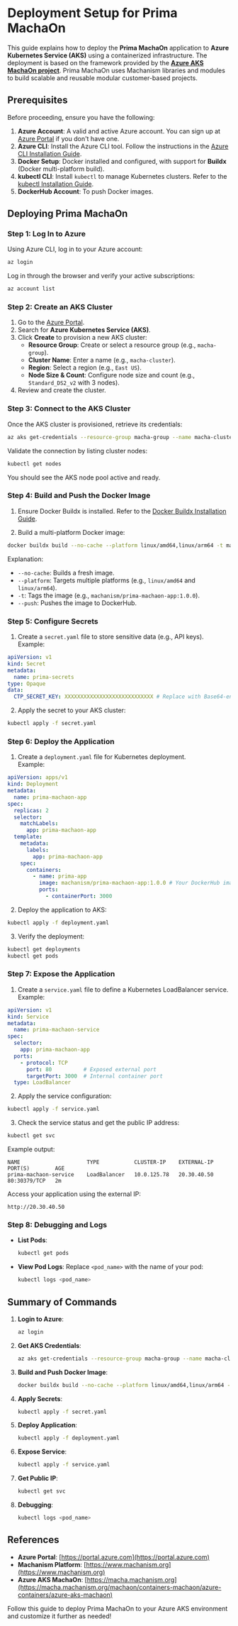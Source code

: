 # Deployment Setup for Prima MachaOn  

This guide explains how to deploy the **Prima MachaOn** application to **Azure Kubernetes Service (AKS)** using a containerized infrastructure. The deployment is based on the framework provided by the **[Azure AKS MachaOn project](https://macha.machanism.org/machaon/containers-machaon/azure-containers/azure-aks-machaon)**. Prima MachaOn uses Machanism libraries and modules to build scalable and reusable modular customer-based projects.

## Prerequisites  

Before proceeding, ensure you have the following:  

1. **Azure Account**: A valid and active Azure account. You can sign up at [Azure Portal](https://portal.azure.com) if you don't have one.  
2. **Azure CLI**: Install the Azure CLI tool. Follow the instructions in the [Azure CLI Installation Guide](https://learn.microsoft.com/en-us/cli/azure/install-azure-cli).  
3. **Docker Setup**: Docker installed and configured, with support for **Buildx** (Docker multi-platform build).  
4. **kubectl CLI**: Install `kubectl` to manage Kubernetes clusters. Refer to the [kubectl Installation Guide](https://kubernetes.io/docs/tasks/tools/).  
5. **DockerHub Account**: To push Docker images.  

## Deploying Prima MachaOn  

### Step 1: Log In to Azure  

Using Azure CLI, log in to your Azure account:  

```bash
az login
```

Log in through the browser and verify your active subscriptions:  

```bash
az account list
```

### Step 2: Create an AKS Cluster  

1. Go to the [Azure Portal](https://portal.azure.com).  
2. Search for **Azure Kubernetes Service (AKS)**.  
3. Click **Create** to provision a new AKS cluster:  
   - **Resource Group**: Create or select a resource group (e.g., `macha-group`).  
   - **Cluster Name**: Enter a name (e.g., `macha-cluster`).  
   - **Region**: Select a region (e.g., `East US`).  
   - **Node Size & Count**: Configure node size and count (e.g., `Standard_DS2_v2` with 3 nodes).  
4. Review and create the cluster.  

### Step 3: Connect to the AKS Cluster  

Once the AKS cluster is provisioned, retrieve its credentials:  

```bash
az aks get-credentials --resource-group macha-group --name macha-cluster
```

Validate the connection by listing cluster nodes:  

```bash
kubectl get nodes
```

You should see the AKS node pool active and ready.

### Step 4: Build and Push the Docker Image  

1. Ensure Docker Buildx is installed. Refer to the [Docker Buildx Installation Guide](https://docs.docker.com/buildx/working-with-buildx/).  

2. Build a multi-platform Docker image:  

```bash
docker buildx build --no-cache --platform linux/amd64,linux/arm64 -t machanism/prima-machaon-app:1.0.0 --push .
```

Explanation:  
- `--no-cache`: Builds a fresh image.  
- `--platform`: Targets multiple platforms (e.g., `linux/amd64` and `linux/arm64`).  
- `-t`: Tags the image (e.g., `machanism/prima-machaon-app:1.0.0`).  
- `--push`: Pushes the image to DockerHub.  

### Step 5: Configure Secrets  

1. Create a `secret.yaml` file to store sensitive data (e.g., API keys).  
   Example:

```yaml
apiVersion: v1
kind: Secret
metadata:
  name: prima-secrets
type: Opaque
data:
  CTP_SECRET_KEY: XXXXXXXXXXXXXXXXXXXXXXXXXXXX # Replace with Base64-encoded secret
```

2. Apply the secret to your AKS cluster:  

```bash
kubectl apply -f secret.yaml
```

### Step 6: Deploy the Application  

1. Create a `deployment.yaml` file for Kubernetes deployment.  
   Example:

```yaml
apiVersion: apps/v1
kind: Deployment
metadata:
  name: prima-machaon-app
spec:
  replicas: 2
  selector:
    matchLabels:
      app: prima-machaon-app
  template:
    metadata:
      labels:
        app: prima-machaon-app
    spec:
      containers:
        - name: prima-app
          image: machanism/prima-machaon-app:1.0.0 # Your DockerHub image tag
          ports:
            - containerPort: 3000
```

2. Deploy the application to AKS:  

```bash
kubectl apply -f deployment.yaml
```

3. Verify the deployment:  

```bash
kubectl get deployments
kubectl get pods
```

### Step 7: Expose the Application  

1. Create a `service.yaml` file to define a Kubernetes LoadBalancer service.  
   Example:

```yaml
apiVersion: v1
kind: Service
metadata:
  name: prima-machaon-service
spec:
  selector:
    app: prima-machaon-app
  ports:
    - protocol: TCP
      port: 80          # Exposed external port
      targetPort: 3000  # Internal container port
  type: LoadBalancer
```

2. Apply the service configuration:  

```bash
kubectl apply -f service.yaml
```

3. Check the service status and get the public IP address:  

```bash
kubectl get svc
```

Example output:

```
NAME                     TYPE           CLUSTER-IP    EXTERNAL-IP      PORT(S)        AGE
prima-machaon-service    LoadBalancer   10.0.125.78   20.30.40.50      80:30379/TCP   2m
```

Access your application using the external IP:  

```
http://20.30.40.50
```

### Step 8: Debugging and Logs  

- **List Pods**:  

  ```bash
  kubectl get pods
  ```

- **View Pod Logs**: Replace `<pod_name>` with the name of your pod:  

  ```bash
  kubectl logs <pod_name>
  ```

## Summary of Commands  

1. **Login to Azure**:  
   ```bash
   az login
   ```

2. **Get AKS Credentials**:  
   ```bash
   az aks get-credentials --resource-group macha-group --name macha-cluster
   ```

3. **Build and Push Docker Image**:  
   ```bash
   docker buildx build --no-cache --platform linux/amd64,linux/arm64 -t machanism/prima-machaon-app:1.0.0 --push .
   ```

4. **Apply Secrets**:  
   ```bash
   kubectl apply -f secret.yaml
   ```

5. **Deploy Application**:  
   ```bash
   kubectl apply -f deployment.yaml
   ```

6. **Expose Service**:  
   ```bash
   kubectl apply -f service.yaml
   ```

7. **Get Public IP**:  
   ```bash
   kubectl get svc
   ```

8. **Debugging**:  
   ```bash
   kubectl logs <pod_name>
   ```

## References  

- **Azure Portal**: [https://portal.azure.com](https://portal.azure.com)  
- **Machanism Platform**: [https://www.machanism.org](https://www.machanism.org)  
- **Azure AKS MachaOn**: [https://macha.machanism.org](https://macha.machanism.org/machaon/containers-machaon/azure-containers/azure-aks-machaon)  

Follow this guide to deploy Prima MachaOn to your Azure AKS environment and customize it further as needed!